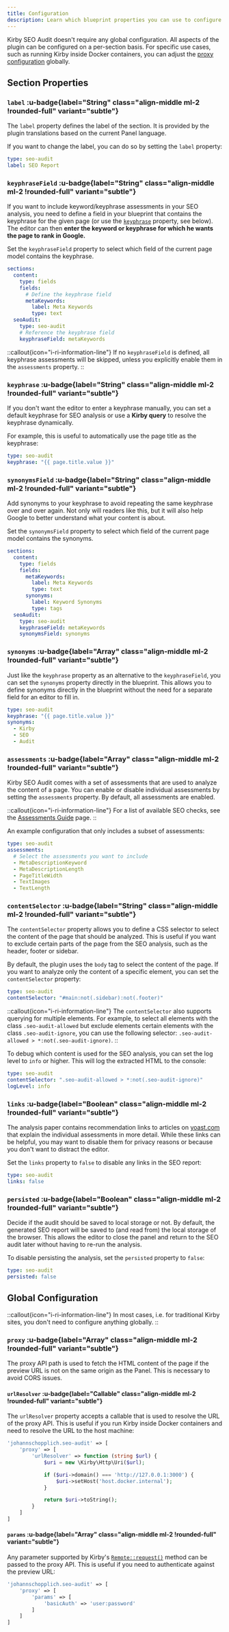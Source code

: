 ```yaml
---
title: Configuration
description: Learn which blueprint properties you can use to configure the SEO Insights section.
---
```


Kirby SEO Audit doesn't require any global configuration. All aspects of the plugin can be configured on a per-section basis. For specific use cases, such as running Kirby inside Docker containers, you can adjust the [proxy configuration](#proxy) globally.

## Section Properties

### `label` :u-badge{label="String" class="align-middle ml-2 !rounded-full" variant="subtle"}

The `label` property defines the label of the section. It is provided by the plugin translations based on the current Panel language.

If you want to change the label, you can do so by setting the `label` property:

```yaml [sections/seo-audit.yml]
type: seo-audit
label: SEO Report
```

### `keyphraseField` :u-badge{label="String" class="align-middle ml-2 !rounded-full" variant="subtle"}

If you want to include keyword/keyphrase assessments in your SEO analysis, you need to define a field in your blueprint that contains the keyphrase for the given page (or use the [`keyphrase`](#keyphrase) property, see below). The editor can then **enter the keyword or keyphrase for which he wants the page to rank in Google.**

Set the `keyphraseField` property to select which field of the current page model contains the keyphrase.

```yaml [pages/default.yml]
sections:
  content:
    type: fields
    fields:
      # Define the keyphrase field
      metaKeywords:
        label: Meta Keywords
        type: text
  seoAudit:
    type: seo-audit
    # Reference the keyphrase field
    keyphraseField: metaKeywords
```

::callout{icon="i-ri-information-line"}
If no `keyphraseField` is defined, all keyphrase assessments will be skipped, unless you explicitly enable them in the `assessments` property.
::

### `keyphrase` :u-badge{label="String" class="align-middle ml-2 !rounded-full" variant="subtle"}

If you don't want the editor to enter a keyphrase manually, you can set a default keyphrase for SEO analysis or use a **Kirby query** to resolve the keyphrase dynamically.

For example, this is useful to automatically use the page title as the keyphrase:

```yaml [sections/seo-audit.yml]
type: seo-audit
keyphrase: "{{ page.title.value }}"
```

### `synonymsField` :u-badge{label="String" class="align-middle ml-2 !rounded-full" variant="subtle"}

Add synonyms to your keyphrase to avoid repeating the same keyphrase over and over again. Not only will readers like this, but it will also help Google to better understand what your content is about.

Set the `synonymsField` property to select which field of the current page model contains the synonyms.

```yaml [pages/default.yml]
sections:
  content:
    type: fields
    fields:
      metaKeywords:
        label: Meta Keywords
        type: text
      synonyms:
        label: Keyword Synonyms
        type: tags
  seoAudit:
    type: seo-audit
    keyphraseField: metaKeywords
    synonymsField: synonyms
```

### `synonyms` :u-badge{label="Array" class="align-middle ml-2 !rounded-full" variant="subtle"}

Just like the `keyphrase` property as an alternative to the `keyphraseField`, you can set the `synonyms` property directly in the blueprint. This allows you to define synonyms directly in the blueprint without the need for a separate field for an editor to fill in.

```yaml [sections/seo-audit.yml]
type: seo-audit
keyphrase: "{{ page.title.value }}"
synonyms:
  - Kirby
  - SEO
  - Audit
```

### `assessments` :u-badge{label="Array" class="align-middle ml-2 !rounded-full" variant="subtle"}

Kirby SEO Audit comes with a set of assessments that are used to analyze the content of a page. You can enable or disable individual assessments by setting the `assessments` property. By default, all assessments are enabled.

::callout{icon="i-ri-information-line"}
For a list of available SEO checks, see the [Assessments Guide](/docs/guide/assessments) page.
::

An example configuration that only includes a subset of assessments:

```yaml [sections/seo-audit.yml]
type: seo-audit
assessments:
  # Select the assessments you want to include
  - MetaDescriptionKeyword
  - MetaDescriptionLength
  - PageTitleWidth
  - TextImages
  - TextLength
```

### `contentSelector` :u-badge{label="String" class="align-middle ml-2 !rounded-full" variant="subtle"}

The `contentSelector` property allows you to define a CSS selector to select the content of the page that should be analyzed. This is useful if you want to exclude certain parts of the page from the SEO analysis, such as the header, footer or sidebar.

By default, the plugin uses the `body` tag to select the content of the page. If you want to analyze only the content of a specific element, you can set the `contentSelector` property:

```yaml [sections/seo-audit.yml]
type: seo-audit
contentSelector: "#main:not(.sidebar):not(.footer)"
```

::callout{icon="i-ri-information-line"}
The `contentSelector` also supports querying for multiple elements. For example, to select all elements with the class `.seo-audit-allowed` but exclude elements certain elements with the class `.seo-audit-ignore`, you can use the following selector: `.seo-audit-allowed > *:not(.seo-audit-ignore)`.
::

To debug which content is used for the SEO analysis, you can set the log level to `info` or higher. This will log the extracted HTML to the console:

```yaml [sections/seo-audit.yml]
type: seo-audit
contentSelector: ".seo-audit-allowed > *:not(.seo-audit-ignore)"
logLevel: info
```

### `links` :u-badge{label="Boolean" class="align-middle ml-2 !rounded-full" variant="subtle"}

The analysis paper contains recommendation links to articles on [yoast.com](https://yoast.com) that explain the individual assessments in more detail. While these links can be helpful, you may want to disable them for privacy reasons or because you don't want to distract the editor.

Set the `links` property to `false` to disable any links in the SEO report:

```yaml [sections/seo-audit.yml]
type: seo-audit
links: false
```

### `persisted` :u-badge{label="Boolean" class="align-middle ml-2 !rounded-full" variant="subtle"}

Decide if the audit should be saved to local storage or not. By default, the generated SEO report will be saved to (and read from) the local storage of the browser. This allows the editor to close the panel and return to the SEO audit later without having to re-run the analysis.

To disable persisting the analysis, set the `persisted` property to `false`:

```yaml [sections/seo-audit.yml]
type: seo-audit
persisted: false
```

## Global Configuration

::callout{icon="i-ri-information-line"}
In most cases, i.e. for traditional Kirby sites, you don't need to configure anything globally.
::

### `proxy` :u-badge{label="Array" class="align-middle ml-2 !rounded-full" variant="subtle"}

The proxy API path is used to fetch the HTML content of the page if the preview URL is not on the same origin as the Panel. This is necessary to avoid CORS issues.

#### `urlResolver` :u-badge{label="Callable" class="align-middle ml-2 !rounded-full" variant="subtle"}

The `urlResolver` property accepts a callable that is used to resolve the URL of the proxy API. This is useful if you run Kirby inside Docker containers and need to resolve the URL to the host machine:

```php [config.php]
'johannschopplich.seo-audit' => [
    'proxy' => [
        'urlResolver' => function (string $url) {
            $uri = new \Kirby\Http\Uri($url);

            if ($uri->domain() === 'http://127.0.0.1:3000') {
                $uri->setHost('host.docker.internal');
            }

            return $uri->toString();
        }
    ]
]
```

#### `params` :u-badge{label="Array" class="align-middle ml-2 !rounded-full" variant="subtle"}

Any parameter supported by Kirby's [`Remote::request()`](https://getkirby.com/docs/reference/objects/http/remote/request#params-array) method can be passed to the proxy API. This is useful if you need to authenticate against the preview URL:

```php [config.php]
'johannschopplich.seo-audit' => [
    'proxy' => [
        'params' => [
            'basicAuth' => 'user:password'
        ]
    ]
]
```
